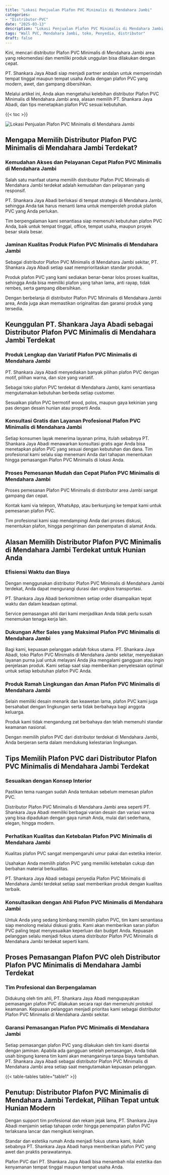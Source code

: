 ```yaml
---
title: "Lokasi Penjualan Plafon PVC Minimalis di Mendahara Jambi"
categories: 
- "Distributor-PVC"
date: "2025-03-13"
description: "Lokasi Penjualan Plafon PVC Minimalis di Mendahara Jambi bagi rumah, kantor, dan ritel. Produk unggulan, variasi motif, warna modern, dengan jasa instalasi ditangani oleh teknisi ahli dan kepastian resmi!|Servis penjualan Plafon PVC Minimalis di Mendahara Jambi untuk keperluan rumah, kantor, maupun ritel, beserta material terbaik dan instalasi oleh teknisi berpengalaman dan garansi resmi.|Alternatif Plafon PVC Minimalis di Mendahara Jambi yang andal bagi rumah, perkantoran, serta ritel, bersama produk terbaik dan pemasangan dikerjakan oleh tim ahli serta kepastian resmi.|Penyediaan Plafon PVC Minimalis di Mendahara Jambi untuk hunian, office, serta ritel, dengan material terbaik dan pemasangan oleh tenaga ahli berpengalaman, lengkap beserta garansi resmi.}"
tags: "Wall PVC, Mendahara Jambi, toko, Penyedia, distributor"
draft: false
---
```


Kini, mencari distributor Plafon PVC Minimalis di Mendahara Jambi area yang rekomendasi dan memiliki produk unggulan bisa dilakukan dengan cepat.

PT. Shankara Jaya Abadi siap menjadi partner andalan untuk memperindah tempat tinggal maupun tempat usaha Anda dengan plafon PVC yang modern, awet, dan gampang dibersihkan.

Melalui artikel ini, Anda akan mengetahui kelebihan distributor Plafon PVC Minimalis di Mendahara Jambi area, alasan memilih PT. Shankara Jaya Abadi, dan tips menetapkan plafon PVC sesuai kebutuhan.

{{< toc >}}

![Lokasi Penjualan Plafon PVC Minimalis di Mendahara Jambi](/images/Distributor-PVC/Lokasi-Penjualan-Plafon-PVC-Minimalis-di-Mendahara-Jambi.png)


## Mengapa Memilih Distributor Plafon PVC Minimalis di Mendahara Jambi Terdekat?

### Kemudahan Akses dan Pelayanan Cepat Plafon PVC Minimalis di Mendahara Jambi

Salah satu manfaat utama memilih distributor Plafon PVC Minimalis di Mendahara Jambi terdekat adalah kemudahan dan pelayanan yang responsif.

PT. Shankara Jaya Abadi berlokasi di tempat strategis di Mendahara Jambi, sehingga Anda tak harus menanti lama untuk memperoleh produk plafon PVC yang Anda perlukan.

Tim berpengalaman kami senantiasa siap memenuhi kebutuhan plafon PVC Anda, baik untuk tempat tinggal, office, tempat usaha, maupun proyek besar skala besar.

### Jaminan Kualitas Produk Plafon PVC Minimalis di Mendahara Jambi

Sebagai distributor Plafon PVC Minimalis di Mendahara Jambi sekitar, PT. Shankara Jaya Abadi setiap saat memprioritaskan standar produk.

Produk plafon PVC yang kami sediakan benar-benar lolos proses kualitas, sehingga Anda bisa memiliki plafon yang tahan lama, anti rayap, tidak rembes, serta gampang dibersihkan.

Dengan berbelanja di distributor Plafon PVC Minimalis di Mendahara Jambi area, Anda juga akan memastikan originalitas dan garansi produk yang tersedia.

## Keunggulan PT. Shankara Jaya Abadi sebagai Distributor Plafon PVC Minimalis di Mendahara Jambi Terdekat

### Produk Lengkap dan Variatif Plafon PVC Minimalis di Mendahara Jambi

PT. Shankara Jaya Abadi menyediakan banyak pilihan plafon PVC dengan motif, pilihan warna, dan size yang variatif.

Sebagai toko plafon PVC terdekat di Mendahara Jambi, kami senantiasa mengutamakan kebutuhan berbeda setiap customer.

Sesuaikan plafon PVC bermotif wood, polos, maupun gaya kekinian yang pas dengan desain hunian atau properti Anda.

### Konsultasi Gratis dan Layanan Profesional Plafon PVC Minimalis di Mendahara Jambi

Setiap konsumen layak menerima layanan prima, itulah sebabnya PT. Shankara Jaya Abadi menawarkan konsultasi gratis agar Anda bisa menetapkan plafon PVC yang sesuai dengan kebutuhan dan dana. Tim profesional kami selalu siap menemani Anda dari tahapan menentukan hingga pemasangan Plafon PVC Minimalis di lokasi Anda.

### Proses Pemesanan Mudah dan Cepat Plafon PVC Minimalis di Mendahara Jambi

Proses pemesanan Plafon PVC Minimalis di distributor area Jambi sangat gampang dan cepat.

Kontak kami via telepon, WhatsApp, atau berkunjung ke tempat kami untuk pemesanan plafon PVC.

Tim profesional kami siap mendampingi Anda dari proses diskusi, menentukan plafon, hingga pengiriman dan penempatan di alamat Anda.

## Alasan Memilih Distributor Plafon PVC Minimalis di Mendahara Jambi Terdekat untuk Hunian Anda

### Efisiensi Waktu dan Biaya

Dengan menggunakan distributor Plafon PVC Minimalis di Mendahara Jambi terdekat, Anda dapat mengurangi durasi dan ongkos transportasi.

PT. Shankara Jaya Abadi berkomitmen setiap order disampaikan tepat waktu dan dalam keadaan optimal.

Service pemasangan ahli dari kami menjadikan Anda tidak perlu susah menemukan tenaga kerja lain.

### Dukungan After Sales yang Maksimal Plafon PVC Minimalis di Mendahara Jambi

Bagi kami, kepuasan pelanggan adalah fokus utama. PT. Shankara Jaya Abadi, toko Plafon PVC Minimalis di Mendahara Jambi sekitar, menyediakan layanan purna jual untuk melayani Anda jika mengalami gangguan atau ingin penjelasan produk. Kami setiap saat siap memberikan penyelesaian optimal untuk setiap kebutuhan plafon PVC Anda.

### Produk Ramah Lingkungan dan Aman Plafon PVC Minimalis di Mendahara Jambi

Selain memiliki desain menarik dan keawetan lama, plafon PVC kami juga bersahabat dengan lingkungan serta tidak berbahaya bagi anggota keluarga.

Produk kami tidak mengandung zat berbahaya dan telah memenuhi standar keamanan nasional.

Dengan memilih plafon PVC dari distributor terdekat di Mendahara Jambi, Anda berperan serta dalam mendukung kelestarian lingkungan.

## Tips Memilih Plafon PVC dari Distributor Plafon PVC Minimalis di Mendahara Jambi Terdekat

### Sesuaikan dengan Konsep Interior

Pastikan tema ruangan sudah Anda tentukan sebelum memesan plafon PVC.

Distributor Plafon PVC Minimalis di Mendahara Jambi area seperti PT. Shankara Jaya Abadi memiliki berbagai varian desain dan variasi warna yang bisa dipadukan dengan gaya rumah Anda, mulai dari sederhana, elegan, hingga modern.

### Perhatikan Kualitas dan Ketebalan Plafon PVC Minimalis di Mendahara Jambi

Kualitas plafon PVC sangat mempengaruhi umur pakai dan estetika interior.

Usahakan Anda memilih plafon PVC yang memiliki ketebalan cukup dan berbahan material berkualitas.

PT. Shankara Jaya Abadi sebagai penyedia Plafon PVC Minimalis di Mendahara Jambi terdekat setiap saat memberikan produk dengan kualitas terbaik.

### Konsultasikan dengan Ahli Plafon PVC Minimalis di Mendahara Jambi

Untuk Anda yang sedang bimbang memilih plafon PVC, tim kami senantiasa siap menolong melalui diskusi gratis. Kami akan memberikan saran plafon PVC paling tepat menyesuaikan keperluan dan budget Anda. Kepuasan pelanggan selalu menjadi fokus utama distributor Plafon PVC Minimalis di Mendahara Jambi terdekat seperti kami.

## Proses Pemasangan Plafon PVC oleh Distributor Plafon PVC Minimalis di Mendahara Jambi Terdekat

### Tim Profesional dan Berpengalaman

Didukung oleh tim ahli, PT. Shankara Jaya Abadi mengupayakan pemasangan plafon PVC dilakukan secara rapi dan memenuhi protokol keamanan. Kepuasan pelanggan menjadi prioritas kami sebagai distributor Plafon PVC Minimalis di Mendahara Jambi sekitar.

### Garansi Pemasangan Plafon PVC Minimalis di Mendahara Jambi

Setiap pemasangan plafon PVC yang dilakukan oleh tim kami disertai dengan jaminan. Apabila ada gangguan setelah pemasangan, Anda tidak usah bingung karena tim kami akan menanganinya tanpa biaya tambahan. PT. Shankara Jaya Abadi sebagai distributor Plafon PVC Minimalis di Mendahara Jambi area setiap saat mengutamakan kepuasan pelanggan.

{{< table-tables table="table1" >}}

## Penutup: Distributor Plafon PVC Minimalis di Mendahara Jambi Terdekat, Pilihan Tepat untuk Hunian Modern

Dengan support tim profesional dan rekam jejak lama, PT. Shankara Jaya Abadi menjamin setiap tahapan order hingga penempatan plafon PVC terlaksana lancar dan mengikuti keinginan.

Standar dan estetika rumah Anda menjadi fokus utama kami, itulah sebabnya PT. Shankara Jaya Abadi hanya memberikan plafon PVC yang awet dan praktis perawatannya.

Plafon PVC dari PT. Shankara Jaya Abadi bisa menambah nilai estetika dan kenyamanan tempat tinggal maupun tempat usaha Anda.
